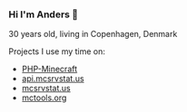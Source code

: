 ### Hi I'm Anders 🐧

30 years old, living in Copenhagen, Denmark

Projects I use my time on:
* [PHP-Minecraft](https://github.com/Spirit55555/PHP-Minecraft)
* [api.mcsrvstat.us](https://api.mcsrvstat.us)
* [mcsrvstat.us](https://mcsrvstat.us)
* [mctools.org](https://mctools.org)
